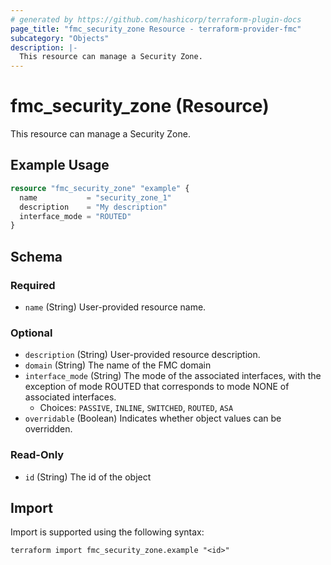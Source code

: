 ```yaml
---
# generated by https://github.com/hashicorp/terraform-plugin-docs
page_title: "fmc_security_zone Resource - terraform-provider-fmc"
subcategory: "Objects"
description: |-
  This resource can manage a Security Zone.
---
```


# fmc_security_zone (Resource)

This resource can manage a Security Zone.

## Example Usage

```terraform
resource "fmc_security_zone" "example" {
  name           = "security_zone_1"
  description    = "My description"
  interface_mode = "ROUTED"
}
```

<!-- schema generated by tfplugindocs -->
## Schema

### Required

- `name` (String) User-provided resource name.

### Optional

- `description` (String) User-provided resource description.
- `domain` (String) The name of the FMC domain
- `interface_mode` (String) The mode of the associated interfaces, with the exception of mode ROUTED that corresponds to mode NONE of associated interfaces.
  - Choices: `PASSIVE`, `INLINE`, `SWITCHED`, `ROUTED`, `ASA`
- `overridable` (Boolean) Indicates whether object values can be overridden.

### Read-Only

- `id` (String) The id of the object

## Import

Import is supported using the following syntax:

```shell
terraform import fmc_security_zone.example "<id>"
```

